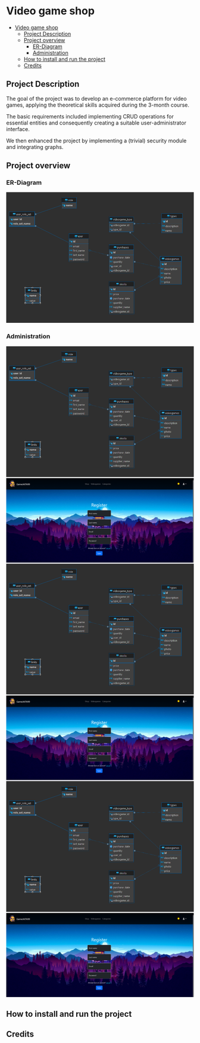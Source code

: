 # Video game shop

- [Video game shop](#video-game-shop)
  - [Project Description](#project-description)
  - [Project overview](#project-overview)
    - [ER-Diagram](#er-diagram)
    - [Administration](#administration)
  - [How to install and run the project](#how-to-install-and-run-the-project)
  - [Credits](#credits)

## Project Description

The goal of the project was to develop an e-commerce platform for video games, applying the theoretical skills acquired during the 3-month course.

The basic requirements included implementing CRUD operations for essential entities and consequently creating a suitable user-administrator interface.

We then enhanced the project by implementing a (trivial) security module and integrating graphs.

## Project overview

### ER-Diagram

<img src="./documentation/ER-Diagram.PNG" alt="ER-Diagram image">

### Administration

![ER-Diagram](./documentation/img/ER-Diagram.PNG)
![Registration](./documentation/img/Register-1.PNG)
![ER-Diagram](./documentation/img/ER-Diagram.PNG)
![Registration](./documentation/img/Register-1.PNG)
![ER-Diagram](./documentation/img/ER-Diagram.PNG)
![Registration](./documentation/img/Register-1.PNG)

## How to install and run the project

## Credits



